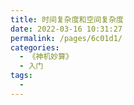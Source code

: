 ```yaml
---
title: 时间复杂度和空间复杂度
date: 2022-03-16 10:31:27
permalink: /pages/6c01d1/
categories:
  - 《神机妙算》
  - 入门
tags:
  - 
---
```

